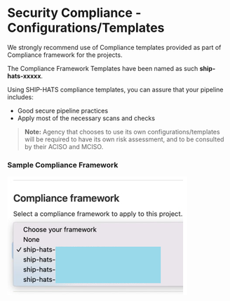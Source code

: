 # Security Compliance - Configurations/Templates

We strongly recommend use of Compliance templates provided as part of Compliance framework for the projects.

The Compliance Framework Templates have been named as such **ship-hats-xxxxx**. 

Using SHIP-HATS compliance templates, you can assure that your pipeline includes:
- Good secure pipeline practices 
- Apply most of the necessary scans and checks

> **Note:** Agency that chooses to use its own configurations/templates will be required to have its own risk assessment, and to be consulted by their ACISO and MCISO.

### Sample Compliance Framework

![Sample Compliance Framework](./images/sample-compliance-framework.png)